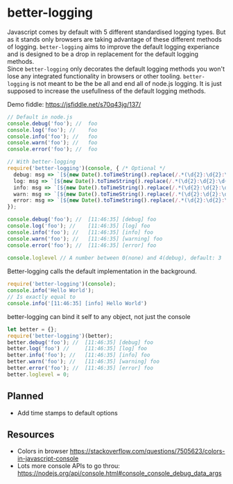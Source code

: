 
# better-logging
Javascript comes by default with 5 different standardised logging types. But as it stands only browsers are taking advantage of these different methods of logging. `better-logging` aims to improve the default logging experiance and is designed to be a drop in replacement for the default logging methods. <br>
Since `better-logging` only decorates the default logging methods you won't lose any integrated functionality in browsers or other tooling. `better-logging` is not meant to be the be all and end all of node.js logging. It is just supposed to increase the usefullness of the default logging methods.


Demo fiddle: https://jsfiddle.net/s70q43jg/137/

```ts
// Default in node.js
console.debug('foo'); //  foo
console.log('foo'); //    foo
console.info('foo'); //   foo
console.warn('foo'); //   foo
console.error('foo'); //  foo

// With better-logging
require('better-logging')(console, { /* Optional */
  debug: msg => `[${new Date().toTimeString().replace(/.*(\d{2}:\d{2}:\d{2}).*/, "$1")}] [debug] ${msg}`,
  log: msg => `[${new Date().toTimeString().replace(/.*(\d{2}:\d{2}:\d{2}).*/, "$1")}] [log] ${msg}`,
  info: msg => `[${new Date().toTimeString().replace(/.*(\d{2}:\d{2}:\d{2}).*/, "$1")}] [info] ${msg}`,
  warn: msg => `[${new Date().toTimeString().replace(/.*(\d{2}:\d{2}:\d{2}).*/, "$1")}] [warning] ${msg}`,
  error: msg => `[${new Date().toTimeString().replace(/.*(\d{2}:\d{2}:\d{2}).*/, "$1")}] [error] ${msg}`
});

console.debug('foo'); //  [11:46:35] [debug] foo
console.log('foo'); //    [11:46:35] [log] foo
console.info('foo'); //   [11:46:35] [info] foo
console.warn('foo'); //   [11:46:35] [warning] foo
console.error('foo'); //  [11:46:35] [error] foo
 
console.loglevel // A number between 0(none) and 4(debug), default: 3
```


Better-logging calls the default implementation in the background.

```ts
require('better-logging')(console);
console.info('Hello World');
// Is exactly equal to
console.info('[11:46:35] [info] Hello World')
```


better-logging can bind it self to any object, not just the console

```ts
let better = {};
require('better-logging')(better);
better.debug('foo'); //  [11:46:35] [debug] foo
better.log('foo') //     [11:46:35] [log] foo
better.info('foo'); //   [11:46:35] [info] foo
better.warn('foo'); //   [11:46:35] [warning] foo
better.error('foo'); //  [11:46:35] [error] foo
better.loglevel = 0;
```


## Planned
* Add time stamps to default options

## Resources
* Colors in browser https://stackoverflow.com/questions/7505623/colors-in-javascript-console
* Lots more console APIs to go throu: https://nodejs.org/api/console.html#console_console_debug_data_args

